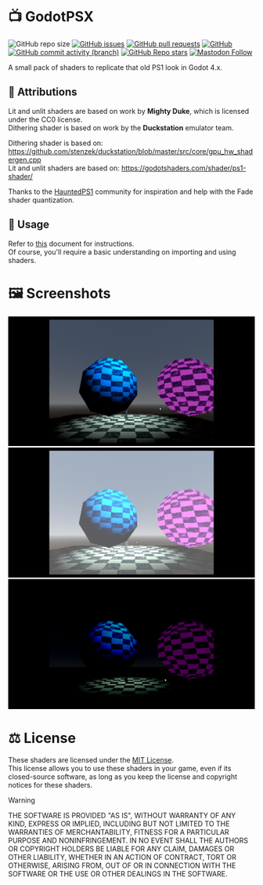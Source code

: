 # :tv: GodotPSX

![GitHub repo size](https://img.shields.io/github/repo-size/AnalogFeelings/godot-psx?style=flat-square&logo=github&label=Repo%20Size)
[![GitHub issues](https://img.shields.io/github/issues/analogfeelings/godot-psx?style=flat-square&logo=github&label=Issues)](https://github.com/AnalogFeelings/godot-psx/issues)
[![GitHub pull requests](https://img.shields.io/github/issues-pr/analogfeelings/godot-psx?label=Pull%20Requests&style=flat-square&logo=github)](https://github.com/AnalogFeelings/godot-psx/pulls)
[![GitHub](https://img.shields.io/github/license/analogfeelings/godot-psx?label=License&style=flat-square&logo=opensourceinitiative&logoColor=white)](https://github.com/AnalogFeelings/godot-psx/blob/master/LICENSE)
[![GitHub commit activity (branch)](https://img.shields.io/github/commit-activity/m/analogfeelings/godot-psx/master?label=Commit%20Activity&style=flat-square&logo=github)](https://github.com/AnalogFeelings/godot-psx/graphs/commit-activity)
[![GitHub Repo stars](https://img.shields.io/github/stars/analogfeelings/godot-psx?label=Stargazers&style=flat-square&logo=github)](https://github.com/AnalogFeelings/godot-psx/stargazers)
[![Mastodon Follow](https://img.shields.io/mastodon/follow/109309123442839534?domain=https%3A%2F%2Ftech.lgbt%2F&style=flat-square&logo=mastodon&logoColor=white&label=Follow%20Me!&color=6364ff)](https://tech.lgbt/@analog_feelings)

A small pack of shaders to replicate that old PS1 look in Godot 4.x.

## :wave: Attributions

Lit and unlit shaders are based on work by **Mighty Duke**, which is licensed under the CC0 license.  
Dithering shader is based on work by the **Duckstation** emulator team.

Dithering shader is based on: https://github.com/stenzek/duckstation/blob/master/src/core/gpu_hw_shadergen.cpp  
Lit and unlit shaders are based on: https://godotshaders.com/shader/ps1-shader/

Thanks to the [HauntedPS1](https://twitter.com/hauntedps1) community for inspiration and help with the Fade shader quantization.

## :thinking: Usage

Refer to [this](USAGE.md) document for instructions.  
Of course, you'll require a basic understanding on importing and using shaders.

# :framed_picture: Screenshots

![normal](./Screenshots/normal.png)  
![fade to white](./Screenshots/fadetowhite.png)
![fade to black](./Screenshots/fadetoblack.png) 

# :balance_scale: License

These shaders are licensed under the [MIT License](LICENSE).  
This license allows you to use these shaders in your game, even if its closed-source software, as long as you keep the license and copyright notices
for these shaders.

> [!WARNING]  
> THE SOFTWARE IS PROVIDED "AS IS", WITHOUT WARRANTY OF ANY KIND, EXPRESS OR
IMPLIED, INCLUDING BUT NOT LIMITED TO THE WARRANTIES OF MERCHANTABILITY,
FITNESS FOR A PARTICULAR PURPOSE AND NONINFRINGEMENT. IN NO EVENT SHALL THE
AUTHORS OR COPYRIGHT HOLDERS BE LIABLE FOR ANY CLAIM, DAMAGES OR OTHER
LIABILITY, WHETHER IN AN ACTION OF CONTRACT, TORT OR OTHERWISE, ARISING FROM,
OUT OF OR IN CONNECTION WITH THE SOFTWARE OR THE USE OR OTHER DEALINGS IN THE
SOFTWARE.
